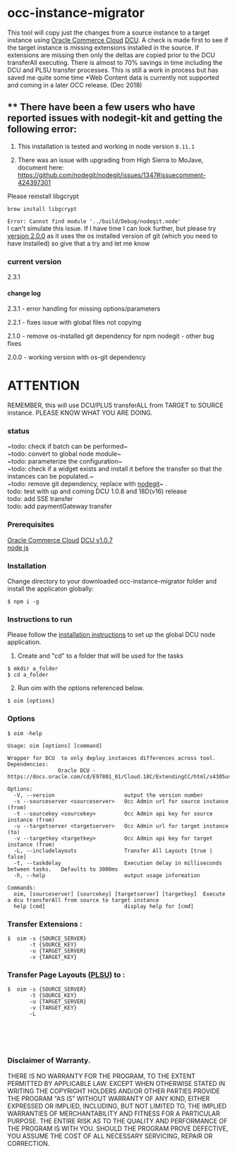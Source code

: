  # occ-instance-migrator

This tool will copy just the changes from a source instance to a target instance
using [Oracle Commerce Cloud](https://cloud.oracle.com/en_US/commerce-cloud "Oracle Commerce Cloud") [DCU](https://docs.oracle.com/cd/E97801_01/Cloud.18C/ExtendingCC/html/s4305usethedesigncodeutility01.html "Use the Design Code Utility").
A check is made first to see if the target instance is missing extensions installed in the source. If extensions are missing then only the deltas are copied prior to the DCU transferAll executing.
There is almost to 70% savings in time including the DCU and PLSU transfer processes.
This is still a work in process but has saved me quite some time
*Web Content data is currently not supported and coming in a later OCC release. (Dec 2018)

## \*\* There have been a few users who have reported issues with nodegit-kit and getting the following error:

1. This installation is tested and working in node version `8.11.1`

2. There was an issue with upgrading from High Sierra to MoJave, document here:
https://github.com/nodegit/nodegit/issues/1347#issuecomment-424397301

Please reinstall libgcrypt
```
brew install libgcrypt
```

`Error: Cannot find module '../build/Debug/nodegit.node'`  
I can't simulate this issue. If I have time I can look further, but please try [version 2.0.0](https://github.com/leedium/occ-instance-migrator/tree/v2.0.0) as it uses the os installed version of git (which you need to have installed) so give that a try and let me know

### current version
2.3.1

#### change log
2.3.1
    - error handling for missing options/parameters

2.2.1
    - fixes issue with global files not copying

2.1.0
    - remove os-installed git dependency for npm nodegit
    - other bug fixes

2.0.0
    - working version with os-git dependency
    
# ATTENTION
REMEMBER, this will use DCU/PLUS transferALL from TARGET to SOURCE instance.  PLEASE KNOW WHAT YOU ARE DOING.


### status
~todo:  check if batch can be performed~    
~todo:  convert to global node module~     
~todo:  parameterize the configuration~      
~todo: check if a widget exists and install it before the transfer so that the instances can be populated.~  
~todo: remove git dependency, replace with [nodegit](https://www.nodegit.org/ "nodegit")~ .  
todo: test with up and coming DCU 1.0.8 and 18D(v16) release   
todo: add SSE transfer  
todo: add paymentGateway transfer

### Prerequisites
[Oracle Commerce Cloud](https://cloud.oracle.com/en_US/commerce-cloud "Oracle Commerce Cloud") [DCU v1.0.7](https://docs.oracle.com/cd/E97801_01/Cloud.18C/ExtendingCC/html/s4305usethedesigncodeutility01.html "Use the Design Code Utility")  
[node js](https://nodejs.org/en/ "Node JS")

### Installation
Change directory to your downloaded occ-instance-migrator folder and install the applicaton globally:
```
$ npm i -g
```

### Instructions to run
Please follow the [installation instructions](https://docs.oracle.com/cd/E97801_01/Cloud.18C/ExtendingCC/html/s4305downloadandinstallthedesigncodeu01.html "install Design and Code Utility") to set up the global DCU node application.

1. Create and "cd" to a folder that will be used for the tasks
```
$ mkdir a_folder
$ cd a_folder
```

2. Run oim with the options referenced below.
```
$ oim [options]
```

### Options
```
$ oim -help

Usage: oim [options] [command]

Wrapper for DCU  to only deploy instances differences across tool.
Dependencies:
                Oracle DCU -  https://docs.oracle.com/cd/E97801_01/Cloud.18C/ExtendingCC/html/s4305usethedcutograbanduploadsourceco01.html

Options:
  -V, --version                      output the version number
  -s --sourceserver <sourceserver>   Occ Admin url for source instance (from)
  -t --sourcekey <sourcekey>         Occ Admin api key for source instance (from)
  -u --targetserver <targetserver>   Occ Admin url for target instance (to)
  -v --targetkey <targetkey>         Occ Admin api key for target instance (from)
  -L, --includelayouts               Transfer All Layouts [true | false]
  -t, --taskdelay                    Execution delay in milliseconds between tasks.   Defaults to 3000ms
  -h, --help                         output usage information

Commands:
  oim, [sourceserver] [sourcekey] [targetserver] [targetkey]  Execute a dcu transferAll from source to target instance
  help [cmd]                         display help for [cmd]
```


### Transfer Extensions :
```
$  oim -s {SOURCE_SERVER}
       -t {SOURCE_KEY}
       -u {TARGET_SERVER}
       -v {TARGET_KEY}

```

### Transfer Page Layouts ([PLSU](https://docs.oracle.com/cd/E97801_01/Cloud.18C/ExtendingCC/html/s4305usetheplsuutility01.html "Page Layout Synchronization Utility")) to :
```
$  oim -s {SOURCE_SERVER}
       -t {SOURCE_KEY}
       -u {TARGET_SERVER}
       -v {TARGET_KEY}
       -L
```

<br/><br/><br/>
### Disclaimer of Warranty.

  THERE IS NO WARRANTY FOR THE PROGRAM, TO THE EXTENT PERMITTED BY
APPLICABLE LAW.  EXCEPT WHEN OTHERWISE STATED IN WRITING THE COPYRIGHT
HOLDERS AND/OR OTHER PARTIES PROVIDE THE PROGRAM "AS IS" WITHOUT WARRANTY
OF ANY KIND, EITHER EXPRESSED OR IMPLIED, INCLUDING, BUT NOT LIMITED TO,
THE IMPLIED WARRANTIES OF MERCHANTABILITY AND FITNESS FOR A PARTICULAR
PURPOSE.  THE ENTIRE RISK AS TO THE QUALITY AND PERFORMANCE OF THE PROGRAM
IS WITH YOU.  SHOULD THE PROGRAM PROVE DEFECTIVE, YOU ASSUME THE COST OF
ALL NECESSARY SERVICING, REPAIR OR CORRECTION.
